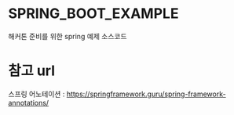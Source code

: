 # SPRING_BOOT_EXAMPLE
해커톤 준비를 위한 spring 예제 소스코드

# 참고 url
스프링 어노테이션 : https://springframework.guru/spring-framework-annotations/
